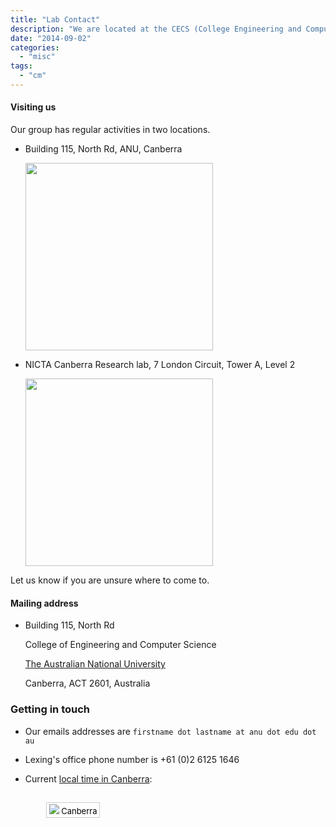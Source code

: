 ```yaml
---
title: "Lab Contact"
description: "We are located at the CECS (College Engineering and Computer Science) precint on ANU Campus."
date: "2014-09-02"
categories:
  - "misc"
tags:
  - "cm"
---
```


<!--more-->

#### Visiting us

Our group has regular activities in two locations. 

* Building 115, North Rd, ANU, Canberra

	<a href="http://maps.google.com/maps?q=RSISE+Building,+Acton,+Australian+Capital+Territory,+Australia&hl=en&sll=37.0625,-95.677068&sspn=61.799062,83.144531&oq=RSISE+building,+&hq=RSISE+Building,&hnear=Acton+Australian+Capital+Territory,+Australia&t=m&z=17">
	<img src="/img/map.png" width=300></a>

* NICTA Canberra Research lab, 7 London Circuit, Tower A, Level 2

	<a href="https://www.google.com.au/maps/place/NICTA+Canberra+Research+Laboratory,+7+London+Circuit,+Canberra+ACT+2601/@-35.2817859,149.122834,17z/data=!3m1!4b1!4m2!3m1!1s0x6b164d4228bd70ab:0x2cb10a2c88b28955">
	<img src="/img/map_nicta.png" width=300></a>

Let us know if you are unsure where to come to. 

#### Mailing address

* Building 115, North Rd
 
	College of Engineering and Computer Science

  	[The Australian National University](http://anu.edu.au)

  	Canberra, ACT 2601, Australia

### Getting in touch 
		
* Our emails addresses are ``firstname dot lastname at anu dot edu dot au``

* Lexing's office phone number is +61 (0)2 6125 1646

<!--* [Here](http://www.timeanddate.com/worldclock/city.html?n=57) is the current local time in Canberra -->

<!--* <a href="http://time.is/Canberra" id="time_is_link" rel="nofollow">Current local time in Canberra:</a>-->
<!--<span id="Canberra_z60b" style="font-size:36px"></span>-->
<!--<script src="http://widget.time.is/t.js"></script>-->
<!--<script>-->
<!--time_is_widget.init({Canberra_z60b:{}});-->
<!--</script>-->

* Current [local time in Canberra](http://www.timeanddate.com/worldclock/australia/canberra):
<div style="margin: 15px 0px 0px; display: inline-block; text-align: center; width: 200px;"><noscript><div style="display: inline-block; padding: 2px 4px; margin: 0px 0px 5px; border: 1px solid rgb(204, 204, 204); text-align: center; background-color: rgb(255, 255, 255);"><a style="text-decoration: none; font-size: 13px; color: rgb(0, 0, 0);" href="http://localtimes.info/Oceania/Australia/Australian_Capital_Territory/Canberra/"><img src="http://localtimes.info/images/countries/au.png"="" border=0="" style="border:0;margin:0;padding:0"=""> Canberra</a></div></noscript><script src="http://localtimes.info/clock.php?continent=Oceania&country=Australia&province=Australian Capital Territory&city=Canberra&cp1_Hex=000000&cp2_Hex=FFFFFF&cp3_Hex=000000&fwdt=200&ham=0&hbg=0&hfg=0&sid=0&mon=0&wek=0&wkf=0&sep=0&widget_number=1000" type="text/javascript"></script></div>
